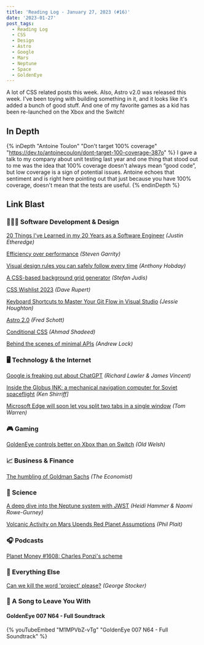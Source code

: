 ```yaml
---
title: 'Reading Log - January 27, 2023 (#16)'
date: '2023-01-27'
post_tags:
  - Reading Log
  - CSS
  - Design
  - Astro
  - Google
  - Mars
  - Neptune
  - Space
  - GoldenEye
---
```


A lot of CSS related posts this week. Also, Astro v2.0 was released this week. I've been toying with building something in it, and it looks like it's added a bunch of good stuff. And one of my favorite games as a kid has been re-launched on the Xbox and the Switch!
<!-- excerpt -->

## In Depth

{% inDepth "Antoine Toulon" "Don't target 100% coverage" "https://dev.to/antoinecoulon/dont-target-100-coverage-387o" %}
    I gave a talk to my company about unit testing last year and one thing that stood out to me was the idea that 100% coverage doesn't always mean “good code”, but low coverage is a sign of potential issues. Antoine echoes that sentiment and is right here pointing out that just because you have 100% coverage, doesn't mean that the tests are useful.
{% endinDepth %}

## Link Blast

### 👨🏼‍💻 Software Development & Design

[20 Things I've Learned in my 20 Years as a Software Engineer](https://www.simplethread.com/20-things-ive-learned-in-my-20-years-as-a-software-engineer/) *(Justin Etheredge)*

[Efficiency over performance](https://blog.silverorange.com/efficiency-over-performance) *(Steven Garrity)*

[Visual design rules you can safely follow every time](https://anthonyhobday.com/sideprojects/saferules/) *(Anthony Hobday)*

[A CSS-based background grid generator](https://www.stefanjudis.com/blog/a-css-based-background-grid-generator/) *(Stefan Judis)*

[CSS Wishlist 2023](https://daverupert.com/2023/01/css-wishlist-2023/) *(Dave Rupert)*

[Keyboard Shortcuts to Master Your Git Flow in Visual Studio](https://devblogs.microsoft.com/visualstudio/keyboard-shortcuts-to-master-your-git-flow-in-visual-studio/) *(Jessie Houghton)*

[Astro 2.0](https://astro.build/blog/astro-2/) *(Fred Schott)*

[Conditional CSS](https://ishadeed.com/article/conditional-css/) *(Ahmad Shadeed)*

[Behind the scenes of minimal APIs](https://andrewlock.net/series/behind-the-scenes-of-minimal-apis/) *(Andrew Lock)*

### 🖥 Technology & the Internet

[Google is freaking out about ChatGPT](https://www.theverge.com/2023/1/20/23563851/google-search-ai-chatbot-demo-chatgpt) *(Richard Lawler & James Vincent)*

[Inside the Globus INK: a mechanical navigation computer for Soviet spaceflight](http://www.righto.com/2023/01/inside-globus-ink-mechanical-navigation.html) *(Ken Shirriff]*

[Microsoft Edge will soon let you split two tabs in a single window](https://www.theverge.com/2023/1/24/23568901/microsoft-edge-tab-split-window-feature) *(Tom Warren)*

### 🎮 Gaming

[GoldenEye controls better on Xbox than on Switch](https://www.polygon.com/23573980/goldeneye-controls-switch-xbox) *(Old Welsh)*

### 📈 Business & Finance

[The humbling of Goldman Sachs](https://www.economist.com/leaders/2023/01/26/the-humbling-of-goldman-sachs?etear=nl_weekly_1) *(The Economist)*

### 🔬 Science

[A deep dive into the Neptune system with JWST](https://www.planetary.org/articles/a-deep-dive-into-the-neptune-system-with-jwst) *(Heidi Hammer & Naomi Rowe-Gurney)*

[Volcanic Activity on Mars Upends Red Planet Assumptions](https://www.scientificamerican.com/article/volcanic-activity-on-mars-upends-red-planet-assumptions/) *(Phil Plait)*

### 🎧 Podcasts

[Planet Money #1608: Charles Ponzi's scheme](https://www.npr.org/2023/01/20/1150332566/charles-ponzi-financial-scam)

### 🎒 Everything Else

[Can we kill the word 'project' please?](https://georgestocker.com/2023/01/22/can-we-kill-the-word-project-please/) *(George Stocker)*

### 🎵 A Song to Leave You With

#### GoldenEye 007 N64 - Full Soundtrack

{% youTubeEmbed "M1MPVbZ-vTg" "GoldenEye 007 N64 - Full Soundtrack" %}
